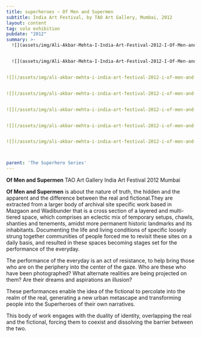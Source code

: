 ```yaml
---
title: superheroes ~ Of Men and Supermen
subtitle: India Art Festival, by TAO Art Gallery, Mumbai, 2012
layout: content
tag: solo exhibition
pubdate: "2012"
summary: >-
  ![](assets/img/Ali-Akbar-Mehta-I-India-Art-Festival-2012-I-Of-Men-and-Supermen-01,-Lenticular-and-vinyl-on-archival-mount,--88-x-114-cm,-edition-2_lo-res-for-web.jpg)


  ![](assets/img/Ali-Akbar-Mehta-I-India-Art-Festival-2012-I-Of-Men-and-Supermen-02,-Lenticular-and-vinyl-on-archival-mount,--88-x-114-cm,-edition-2_lo-res-for-web.jpg)


![](/assets/img/ali-akbar-mehta-i-india-art-festival-2012-i-of-men-and-supermen-03-lenticular-and-vinyl-on-archival-mount-88-x-114-cm-edition-2_lo-res-for-web.gif)


![](/assets/img/ali-akbar-mehta-i-india-art-festival-2012-i-of-men-and-supermen-02-lenticular-and-vinyl-on-archival-mount-88-x-114-cm-edition-2_lo-res-for-web.gif)


![](/assets/img/ali-akbar-mehta-i-india-art-festival-2012-i-of-men-and-supermen-05-lenticular-and-vinyl-on-archival-mount-57-x-92-cm-edition-1_lo-res-for-web.gif)


![](/assets/img/ali-akbar-mehta-i-india-art-festival-2012-i-of-men-and-supermen-06-lenticular-and-vinyl-on-archival-mount-57-x-92-cm-edition-1_lo-res-for-web.gif)


![](/assets/img/ali-akbar-mehta-i-india-art-festival-2012-i-of-men-and-supermen-07-lenticular-and-vinyl-on-archival-mount-57-x-92-cm-edition-1_lo-res-for-web.gif)



parent: 'The Superhero Series'
---
```

**Of Men and Supermen**
TAO Art Gallery
India Art Festival 2012
Mumbai

**Of Men and Supermen** is about the nature of truth, the hidden and the apparent and the difference between the real and fictional.They are extracted from a larger body of archival site specific work based in Mazgaon and Wadibunder that is a cross section of a layered and multi- tiered space, which comprises an eclectic mix of temporary setups, chawls, shanties and tenements, amidst more permanent historic landmarks and its inhabitants. Documenting the life and living conditions of specific loosely strung together communities of people forced me to revisit these sites on a daily basis, and resulted in these spaces becoming stages set for the performance of the everyday.

The performance of the everyday is an act of resistance, to help bring those who are on the periphery into the center of the gaze. Who are these who have been photographed? What alternate realities are being projected on them? Are their dreams and aspirations an illusion?

These performances enable the idea of the fictional to percolate into the realm of the real, generating a new urban metascape and transforming people into the Superheroes of their own narratives.

This body of work engages with the duality of identity, overlapping the real and the fictional, forcing them to coexist and dissolving the barrier between the two.
